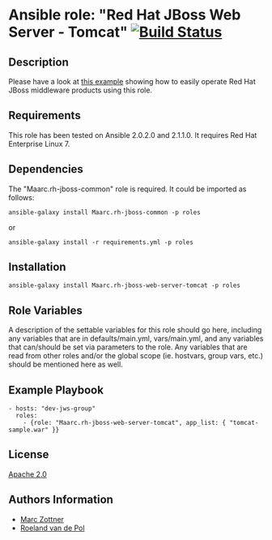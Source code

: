 Ansible role: "Red Hat JBoss Web Server - Tomcat" [![Build Status](https://travis-ci.org/Maarc/ansible-role-redhat-jboss-web-server-tomcat.svg?branch=master)](https://travis-ci.org/Maarc/ansible-role-redhat-jboss-web-server-tomcat)
=================================

Description
-----------

Please have a look at [this example](https://github.com/Maarc/ansible_middleware_soe) showing how to easily operate Red Hat JBoss middleware products using this role.


Requirements
------------

This role has been tested on Ansible 2.0.2.0 and 2.1.1.0. It requires Red Hat Enterprise Linux 7.


Dependencies
------------

The "Maarc.rh-jboss-common" role is required. It could be imported as follows:

    ansible-galaxy install Maarc.rh-jboss-common -p roles

or

    ansible-galaxy install -r requirements.yml -p roles


Installation
------------

    ansible-galaxy install Maarc.rh-jboss-web-server-tomcat -p roles



Role Variables
--------------

A description of the settable variables for this role should go here, including any variables that are in defaults/main.yml, vars/main.yml, and any variables that can/should be set via parameters to the role. Any variables that are read from other roles and/or the global scope (ie. hostvars, group vars, etc.) should be mentioned here as well.


Example Playbook
----------------

    - hosts: "dev-jws-group"
      roles:
        - {role: "Maarc.rh-jboss-web-server-tomcat", app_list: { "tomcat-sample.war" }}


License
-------

[Apache 2.0](./LICENSE)


Authors Information
------------------

* [Marc Zottner](https://github.com/Maarc)
* [Roeland van de Pol](https://github.com/roelandpol)
